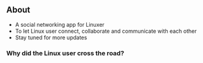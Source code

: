 ## About
* A social networking app for Linuxer
* To let Linux user connect, collaborate and communicate with each other
* Stay tuned for more updates


### Why did the Linux user cross the road?
